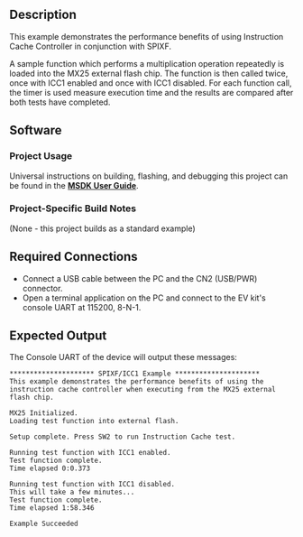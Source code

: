 ## Description

This example demonstrates the performance benefits of using Instruction Cache Controller in conjunction with SPIXF.

A sample function which performs a multiplication operation repeatedly is loaded into the MX25 external flash chip. The function is then called twice, once with ICC1 enabled and once with ICC1 disabled. For each function call, the timer is used measure execution time and the results are compared after both tests have completed.


## Software

### Project Usage

Universal instructions on building, flashing, and debugging this project can be found in the **[MSDK User Guide](https://analog-devices-msdk.github.io/msdk/USERGUIDE/)**.

### Project-Specific Build Notes

(None - this project builds as a standard example)

## Required Connections

-   Connect a USB cable between the PC and the CN2 (USB/PWR) connector.
-   Open a terminal application on the PC and connect to the EV kit's console UART at 115200, 8-N-1.

## Expected Output

The Console UART of the device will output these messages:

```
********************* SPIXF/ICC1 Example *********************
This example demonstrates the performance benefits of using the
instruction cache controller when executing from the MX25 external
flash chip.

MX25 Initialized.
Loading test function into external flash.

Setup complete. Press SW2 to run Instruction Cache test.

Running test function with ICC1 enabled.
Test function complete.
Time elapsed 0:0.373

Running test function with ICC1 disabled.
This will take a few minutes...
Test function complete.
Time elapsed 1:58.346

Example Succeeded
```

